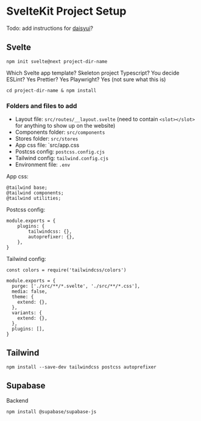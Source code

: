 # SvelteKit Project Setup

Todo: add instructions for [daisyui](https://daisyui.com/)?

## Svelte

`npm init svelte@next project-dir-name`

Which Svelte app template? Skeleton project
Typescript? You decide
ESLint? Yes
Prettier? Yes
Playwright? Yes (not sure what this is)

`cd project-dir-name & npm install`


### Folders and files to add

* Layout file: `src/routes/__layout.svelte` (need to contain `<slot></slot>` for anything to show up on the website)
* Components folder: `src/components`
* Stores folder: `src/stores`
* App css file: `src/app.css
* Postcss config: `postcss.config.cjs`
* Tailwind config: `tailwind.config.cjs`
* Environment file: `.env`

App css:

```
@tailwind base;
@tailwind components;
@tailwind utilities;
```

Postcss config:

```
module.exports = {
    plugins: {
        tailwindcss: {},
        autoprefixer: {},
    },
}
```

Tailwind config:

```
const colors = require('tailwindcss/colors')

module.exports = {
  purge: ['./src/**/*.svelte', './src/**/*.css'],
  media: false,
  theme: {
    extend: {},
  },
  variants: {
    extend: {},
  },
  plugins: [],
}
```

## Tailwind

`npm install --save-dev tailwindcss postcss autoprefixer`

## Supabase

Backend

`npm install @supabase/supabase-js`
